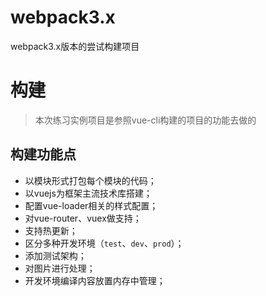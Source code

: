 # webpack3.x
webpack3.x版本的尝试构建项目

# 构建
> 本次练习实例项目是参照vue-cli构建的项目的功能去做的

## 构建功能点
+ 以模块形式打包每个模块的代码；
+ 以vuejs为框架主流技术库搭建；
+ 配置vue-loader相关的样式配置；
+ 对vue-router、vuex做支持；
+ 支持热更新；
+ 区分多种开发环境（`test`、`dev`、`prod`）；
+ 添加测试架构；
+ 对图片进行处理；
+ 开发环境编译内容放置内存中管理；
